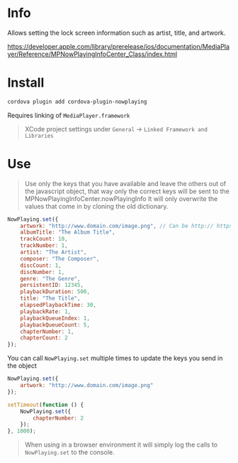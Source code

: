 # Info
Allows setting the lock screen information such as artist, title, and artwork.

https://developer.apple.com/library/prerelease/ios/documentation/MediaPlayer/Reference/MPNowPlayingInfoCenter_Class/index.html

# Install

```bash
cordova plugin add cordova-plugin-nowplaying
```

Requires linking of `MediaPlayer.framework`
> XCode project settings under `General` -> `Linked Framework and Libraries`

# Use

> Use only the keys that you have available and leave the others out of the javascript object, that way only the correct keys will be sent to the MPNowPlayingInfoCenter.nowPlayingInfo
> It will only overwrite the values that come in by cloning the old dictionary.

```javascript
NowPlaying.set({
	artwork: "http://www.domain.com/image.png", // Can be http:// https:// or image path relative to NSDocumentDirectory
	albumTitle: "The Album Title",
	trackCount: 10,
	trackNumber: 1,
	artist: "The Artist",
	composer: "The Composer",
	discCount: 1,
	discNumber: 1,
	genre: "The Genre",
	persistentID: 12345,
	playbackDuration: 500,
	title: "The Title",
	elapsedPlaybackTime: 30,
	playbackRate: 1,
	playbackQueueIndex: 1,
	playbackQueueCount: 5,
	chapterNumber: 1,
	chapterCount: 2
});
```

You can call `NowPlaying.set` multiple times to update the keys you send in the object

```javascript
NowPlaying.set({
	artwork: "http://www.domain.com/image.png"
});

setTimeout(function () {
	NowPlaying.set({
		chapterNumber: 2
	});
}, 1000);
```

> When using in a browser environment it will simply log the calls to `NowPlaying.set` to the console.
